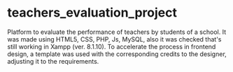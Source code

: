 # teachers_evaluation_project
 Platform to evaluate the performance of teachers by students of a school.  It was made using HTML5, CSS, PHP, Js, MySQL, also it was checked that's still working in Xampp (ver. 8.1.10). To accelerate the process in frontend design, a template was used with the corresponding credits to the designer, adjusting it to the requirements.

